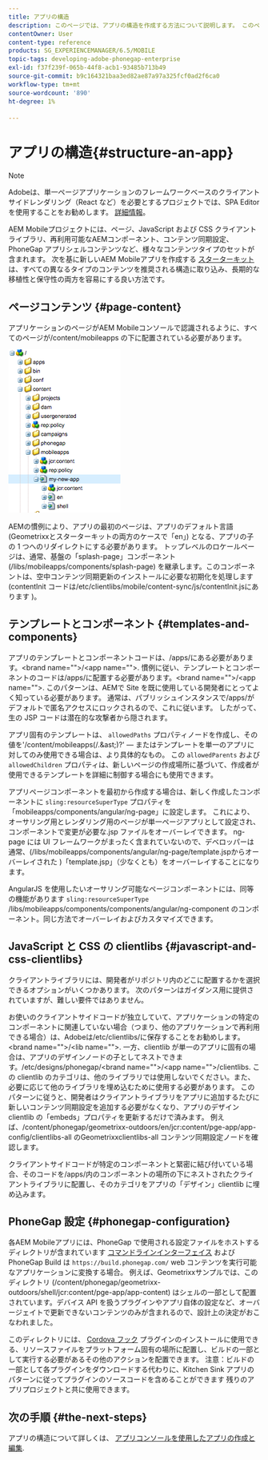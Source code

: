```yaml
---
title: アプリの構造
description: このページでは、アプリの構造を作成する方法について説明します。 このページでは、テンプレートとコンポーネントを構築する方法と、JavaScript および CSS Clientlib に関する情報について説明します。
contentOwner: User
content-type: reference
products: SG_EXPERIENCEMANAGER/6.5/MOBILE
topic-tags: developing-adobe-phonegap-enterprise
exl-id: f37f239f-065b-44f8-acb1-93485b713b49
source-git-commit: b9c164321baa3ed82ae87a97a325fcf0ad2f6ca0
workflow-type: tm+mt
source-wordcount: '890'
ht-degree: 1%

---
```


# アプリの構造{#structure-an-app}

>[!NOTE]
>
>Adobeは、単一ページアプリケーションのフレームワークベースのクライアントサイドレンダリング（React など）を必要とするプロジェクトでは、SPA Editor を使用することをお勧めします。 [詳細情報](/help/sites-developing/spa-overview.md)。

AEM Mobileプロジェクトには、ページ、JavaScript および CSS クライアントライブラリ、再利用可能なAEMコンポーネント、コンテンツ同期設定、PhoneGap アプリシェルコンテンツなど、様々なコンテンツタイプのセットが含まれます。 次を基に新しいAEM Mobileアプリを作成する [スターターキット](https://github.com/Adobe-Marketing-Cloud-Apps/aem-phonegap-starter-kit) は、すべての異なるタイプのコンテンツを推奨される構造に取り込み、長期的な移植性と保守性の両方を容易にする良い方法です。

## ページコンテンツ {#page-content}

アプリケーションのページがAEM Mobileコンソールで認識されるように、すべてのページが/content/mobileapps の下に配置されている必要があります。

![chlimage_1-52](assets/chlimage_1-52.png)

AEMの慣例により、アプリの最初のページは、アプリのデフォルト言語 (Geometrixxとスターターキットの両方のケースで「en」) となる、アプリの子の 1 つへのリダイレクトにする必要があります。 トップレベルのロケールページは、通常、基盤の「splash-page」コンポーネント (/libs/mobileapps/components/splash-page) を継承します。このコンポーネントは、空中コンテンツ同期更新のインストールに必要な初期化を処理します (contentInit コードは/etc/clientlibs/mobile/content-sync/js/contentInit.jsにあります )。

## テンプレートとコンポーネント {#templates-and-components}

アプリのテンプレートとコンポーネントコードは、/apps/にある必要があります。&lt;brand name=&quot;&quot;>/&lt;app name=&quot;&quot;>. 慣例に従い、テンプレートとコンポーネントのコードは/apps/に配置する必要があります。&lt;brand name=&quot;&quot;>/&lt;app name=&quot;&quot;>. このパターンは、AEMで Site を既に使用している開発者にとってよく知っている必要があります。 通常は、パブリッシュインスタンスで/apps/がデフォルトで匿名アクセスにロックされるので、これに従います。 したがって、生の JSP コードは潜在的な攻撃者から隠されます。

アプリ固有のテンプレートは、 `allowedPaths` プロパティノードを作成し、その値を&#39;/content/mobileapps(/.&amp;ast;)?&#39;  — またはテンプレートを単一のアプリに対してのみ使用できる場合は、より具体的なもの。 この `allowedParents` および `allowedChildren` プロパティは、新しいページの作成場所に基づいて、作成者が使用できるテンプレートを詳細に制御する場合にも使用できます。

アプリページコンポーネントを最初から作成する場合は、新しく作成したコンポーネントに `sling:resourceSuperType` プロパティを「mobileapps/components/angular/ng-page」に設定します。 これにより、オーサリング用とレンダリング用のページが単一ページアプリとして設定され、コンポーネントで変更が必要な.jsp ファイルをオーバーレイできます。 ng-page には UI フレームワークがまったく含まれていないので、デベロッパーは通常、(/libs/mobileapps/components/angular/ng-page/template.jspからオーバーレイされた )「template.jsp」（少なくとも）をオーバーレイすることになります。

AngularJS を使用したいオーサリング可能なページコンポーネントには、同等の機能があります `sling:resourceSuperType` /libs/mobileapps/components/components/angular/ng-component のコンポーネント。同じ方法でオーバーレイおよびカスタマイズできます。

## JavaScript と CSS の clientlibs {#javascript-and-css-clientlibs}

クライアントライブラリには、開発者がリポジトリ内のどこに配置するかを選択できるオプションがいくつかあります。 次のパターンはガイダンス用に提供されていますが、難しい要件ではありません。

お使いのクライアントサイドコードが独立していて、アプリケーションの特定のコンポーネントに関連していない場合（つまり、他のアプリケーションで再利用できる場合）は、Adobeは/etc/clientlibs/に保存することをお勧めします。&lt;brand name=&quot;&quot;>/&lt;lib name=&quot;&quot;>. 一方、clientlib が単一のアプリに固有の場合は、アプリのデザインノードの子としてネストできます。/etc/designs/phonegap/&lt;brand name=&quot;&quot;>/&lt;app name=&quot;&quot;>/clientlibs. この clientlib のカテゴリは、他のライブラリでは使用しないでください。また、必要に応じて他のライブラリを埋め込むために使用する必要があります。 このパターンに従うと、開発者はクライアントライブラリをアプリに追加するたびに新しいコンテンツ同期設定を追加する必要がなくなり、アプリのデザイン clientlib の「embeds」プロパティを更新するだけで済みます。 例えば、/content/phonegap/geometrixx-outdoors/en/jcr:content/pge-app/app-config/clientlibs-all のGeometrixxclientlibs-all コンテンツ同期設定ノードを確認します。

クライアントサイドコードが特定のコンポーネントと緊密に結び付いている場合、そのコードを/apps/内のコンポーネントの場所の下にネストされたクライアントライブラリに配置し、そのカテゴリをアプリの「デザイン」clientlib に埋め込みます。

## PhoneGap 設定 {#phonegap-configuration}

各AEM Mobileアプリには、PhoneGap で使用される設定ファイルをホストするディレクトリが含まれています [コマンドラインインターフェイス](https://github.com/phonegap/phonegap-cli) および PhoneGap Build は `https://build.phonegap.com/` web コンテンツを実行可能なアプリケーションに変換する場合。 例えば、Geometrixxサンプルでは、このディレクトリ (/content/phonegap/geometrixx-outdoors/shell/jcr:content/pge-app/app-content) はシェルの一部として配置されています。デバイス API を扱うプラグインやアプリ自体の設定など、オーバージェイトで更新できないコンテンツのみが含まれるので、設計上の決定がおこなわれました。

このディレクトリには、 [Cordova フック](https://cordova.apache.org/docs/en/dev/guide/appdev/hooks/index.html#Hooks%20Guide) プラグインのインストールに使用できる、リソースファイルをプラットフォーム固有の場所に配置し、ビルドの一部として実行する必要があるその他のアクションを配置できます。 注意：ビルドの一部として各プラグインをダウンロードする代わりに、Kitchen Sink アプリのパターンに従ってプラグインのソースコードを含めることができます<!-- THIS URL IS 404 (https://github.com/blefebvre/aem-phonegap-kitchen-sink/tree/master/content/src/main/content/jcr_root/content/phonegap/kitchen-sink/shell/_jcr_content/pge-app/app-content/phonegap/plugins) --> 残りのアプリプロジェクトと共に使用できます。

## 次の手順 {#the-next-steps}

アプリの構造について詳しくは、 [アプリコンソールを使用したアプリの作成と編集](/help/mobile/phonegap-apps-console.md).

